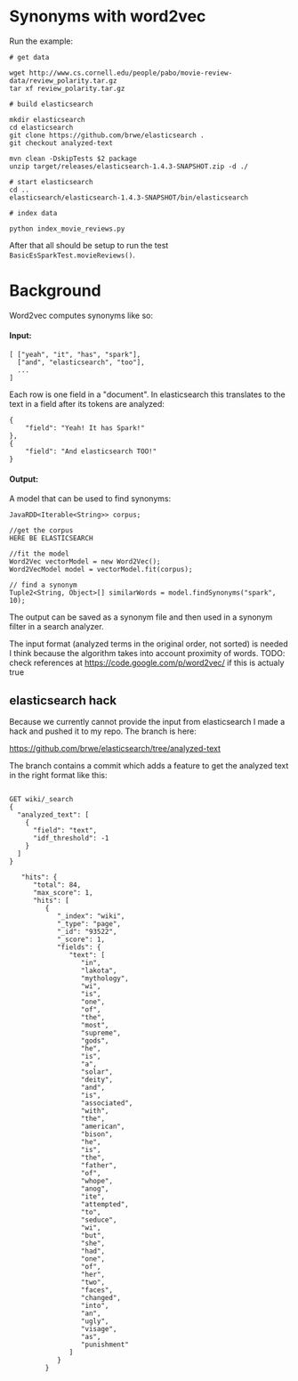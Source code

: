 # Synonyms with word2vec


Run the example:

```
# get data

wget http://www.cs.cornell.edu/people/pabo/movie-review-data/review_polarity.tar.gz 
tar xf review_polarity.tar.gz 

# build elasticsearch 

mkdir elasticsearch
cd elasticsearch
git clone https://github.com/brwe/elasticsearch .
git checkout analyzed-text

mvn clean -DskipTests $2 package
unzip target/releases/elasticsearch-1.4.3-SNAPSHOT.zip -d ./

# start elasticsearch
cd ..
elasticsearch/elasticsearch-1.4.3-SNAPSHOT/bin/elasticsearch 

# index data

python index_movie_reviews.py

```

After that all should be setup to run the test `BasicEsSparkTest.movieReviews()`.
 

# Background

Word2vec computes synonyms like so:

#### Input: 

```
[ ["yeah", "it", "has", "spark"],
  ["and", "elasticsearch", "too"],
  ...
]
```

Each row is one field in a "document".
In elasticsearch this translates to the text in a field after its tokens are analyzed:

```
{
	"field": "Yeah! It has Spark!"
},
{
	"field": "And elasticsearch TOO!"
}
```

#### Output:

A model that can be used to find synonyms:

```
JavaRDD<Iterable<String>> corpus;

//get the corpus
HERE BE ELASTICSEARCH

//fit the model
Word2Vec vectorModel = new Word2Vec();
Word2VecModel model = vectorModel.fit(corpus);

// find a synonym
Tuple2<String, Object>[] similarWords = model.findSynonyms("spark", 10);
```

The output can be saved as a synonym file and then used in a synonym filter in a search analyzer.


The input format (analyzed terms in the original order, not sorted) is needed I think because the algorithm takes into account proximity of words.
TODO: check references at https://code.google.com/p/word2vec/ if this is actualy true

## elasticsearch hack

Because we currently cannot provide the input from elasticsearch I made a hack and pushed it to my repo.
The branch is here:

https://github.com/brwe/elasticsearch/tree/analyzed-text

The branch contains a commit which adds a feature to get the analyzed text in the right format like this:

```

GET wiki/_search
{
  "analyzed_text": [
    {
      "field": "text",
      "idf_threshold": -1
    }
  ]
}
```

```
   "hits": {
      "total": 84,
      "max_score": 1,
      "hits": [
         {
            "_index": "wiki",
            "_type": "page",
            "_id": "93522",
            "_score": 1,
            "fields": {
               "text": [
                  "in",
                  "lakota",
                  "mythology",
                  "wi",
                  "is",
                  "one",
                  "of",
                  "the",
                  "most",
                  "supreme",
                  "gods",
                  "he",
                  "is",
                  "a",
                  "solar",
                  "deity",
                  "and",
                  "is",
                  "associated",
                  "with",
                  "the",
                  "american",
                  "bison",
                  "he",
                  "is",
                  "the",
                  "father",
                  "of",
                  "whope",
                  "anog",
                  "ite",
                  "attempted",
                  "to",
                  "seduce",
                  "wi",
                  "but",
                  "she",
                  "had",
                  "one",
                  "of",
                  "her",
                  "two",
                  "faces",
                  "changed",
                  "into",
                  "an",
                  "ugly",
                  "visage",
                  "as",
                  "punishment"
               ]
            }
         }
```





